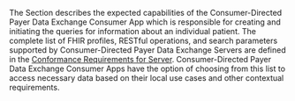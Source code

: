 The Section describes the expected capabilities of the Consumer-Directed Payer Data Exchange Consumer App which is responsible for creating and initiating the queries for information about an individual patient. The complete list of FHIR profiles, RESTful operations, and search parameters supported by Consumer-Directed Payer Data Exchange Servers are defined in the [Conformance Requirements for Server](carin-bb-capabilitystatement-healthplan-api.html). Consumer-Directed Payer Data Exchange Consumer Apps have the option of choosing from this list to access necessary data based on their local use cases and other contextual requirements.